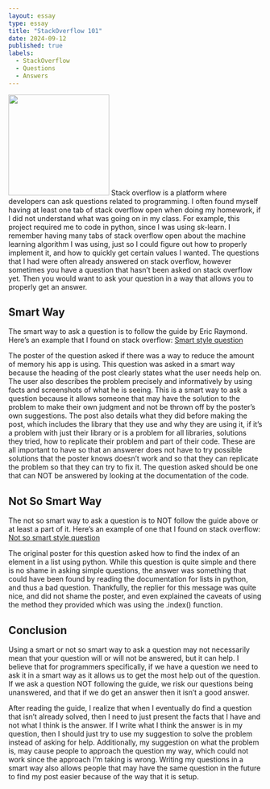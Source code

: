 ```yaml
---
layout: essay
type: essay
title: "StackOverflow 101"
date: 2024-09-12
published: true
labels:
  - StackOverflow
  - Questions
  - Answers
---
```

<img width="200px" class="rounded float-start pe-4" src=".../img/smart-not-so-smart-questions/essay-img.webp">
Stack overflow is a platform where developers can ask questions related to programming. I often found myself having at least one tab of stack overflow open when doing my homework, if I did not understand what was going on in my class. For example, this project<link> required me to code in python, since I was using sk-learn. I remember having many tabs of stack overflow open about the machine learning algorithm I was using, just so I could figure out how to properly implement it, and how to quickly get certain values I wanted. The questions that I had were often already answered on stack overflow, however sometimes you have a question that hasn’t been asked on stack overflow yet. Then you would want to ask your question in a way that allows you to properly get an answer. 

## Smart Way 
The smart way to ask a question is to follow the guide<link> by Eric Raymond. Here’s an example that I found on stack overflow: [Smart style question](https://stackoverflow.com/questions/78946191/massive-memory-spikes-in-react-native-when-images-are-rendered-in-a-list)

The poster of the question asked if there was a way to reduce the amount of memory his app is using. This question was asked in a smart way because the heading of the post clearly states what the user needs help on. The user also describes the problem precisely and informatively by using facts and screenshots of what he is seeing. This is a smart way to ask a question because it allows someone that may have the solution to the problem to make their own judgment and not be thrown off by the poster’s own suggestions. The post also details what they did before making the post, which includes the library that they use and why they are using it, if it’s a problem with just their library or is a problem for all libraries, solutions they tried, how to replicate their problem and part of their code. These are all important to have so that an answerer does not have to try possible solutions that the poster knows doesn’t work and so that they can replicate the problem so that they can try to fix it. The question asked should be one that can NOT be answered by looking at the documentation of the code.

## Not So Smart Way
The not so smart way to ask a question is to NOT follow the guide above or at least a part of it. Here’s an example of one that I found on stack overflow: [Not so smart style question](https://stackoverflow.com/questions/176918/how-to-find-the-index-for-a-given-item-in-a-list/176921#176921)

The original poster for this question asked how to find the index of an element in a list using python. While this question is quite simple and there is no shame in asking simple questions, the answer was something that could have been found by reading the documentation for lists in python, and thus a bad question. Thankfully, the replier for this message was quite nice, and did not shame the poster, and even explained the caveats of using the method they provided which was using the .index() function.

## Conclusion
Using a smart or not so smart way to ask a question may not necessarily mean that your question will or will not be answered, but it can help. I believe that for programmers specifically, if we have a question we need to ask it in a smart way as it allows us to get the most help out of the question. If we ask a question NOT following the guide, we risk our questions being unanswered, and that if we do get an answer then it isn’t a good answer. 

After reading the guide, I realize that when I eventually do find a question that isn’t already solved, then I need to just present the facts that I have and not what I think is the answer. If I write what I think the answer is in my question, then I should just try to use my suggestion to solve the problem instead of asking for help. Additionally, my suggestion on what the problem is, may cause people to approach the question my way, which could not work since the approach I’m taking is wrong. Writing my questions in a smart way also allows people that may have the same question in the future to find my post easier because of the way that it is setup.
